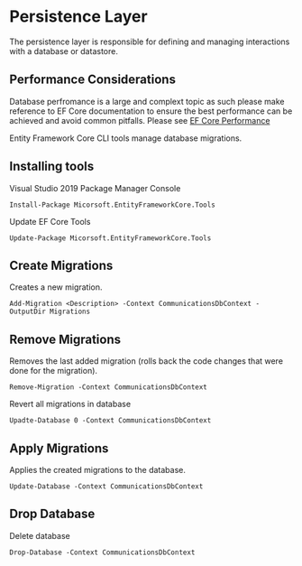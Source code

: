 ﻿# Persistence Layer
The persistence layer is responsible for defining and managing interactions with a database or datastore.

## Performance Considerations
Database perfromance is a large and complext topic as such please make reference to EF Core documentation to ensure the 
best performance can be achieved and avoid common pitfalls. Please see [EF Core Performance](https://docs.microsoft.com/en-US/ef/core/performance)

Entity Framework Core CLI tools manage database migrations.

## Installing tools
Visual Studio 2019 Package Manager Console
```
Install-Package Micorsoft.EntityFrameworkCore.Tools
```

Update EF Core Tools
```
Update-Package Micorsoft.EntityFrameworkCore.Tools
```

## Create Migrations
Creates a new migration.
```
Add-Migration <Description> -Context CommunicationsDbContext -OutputDir Migrations
```

## Remove Migrations
Removes the last added migration (rolls back the code changes that were done for the migration).
```
Remove-Migration -Context CommunicationsDbContext
```

Revert all migrations in database
```
Upadte-Database 0 -Context CommunicationsDbContext
```

## Apply Migrations
Applies the created migrations to the database.
```
Update-Database -Context CommunicationsDbContext
```

## Drop Database
Delete database
```
Drop-Database -Context CommunicationsDbContext
```